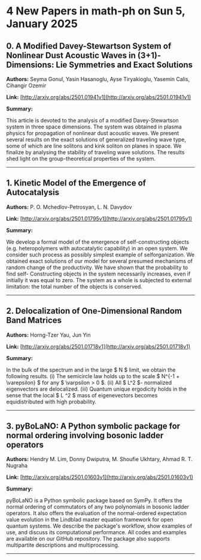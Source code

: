 # 4 New Papers in math-ph on Sun  5, January 2025

## 0. A Modified Davey-Stewartson System of Nonlinear Dust Acoustic Waves in   (3+1)-Dimensions: Lie Symmetries and Exact Solutions

**Authors:** Seyma Gonul, Yasin Hasanoglu, Ayse Tiryakioglu, Yasemin Calis, Cihangir Ozemir

**Link:** [http://arxiv.org/abs/2501.01941v1](http://arxiv.org/abs/2501.01941v1)

**Summary:**

This article is devoted to the analysis of a modified Davey-Stewartson system in three space dimensions. The system was obtained in plasma physics for propagation of nonlinear dust acoustic waves. We present several results on the exact solutions of generalized traveling wave type, some of which are line solitons and kink soliton on planes in space. We finalize by analysing the stability of traveling wave solutions. The results shed light on the group-theoretical properties of the system.

---

## 1. Kinetic Model of the Emergence of Autocatalysis

**Authors:** P. O. Mchedlov-Petrosyan, L. N. Davydov

**Link:** [http://arxiv.org/abs/2501.01795v1](http://arxiv.org/abs/2501.01795v1)

**Summary:**

We develop a formal model of the emergence of self-constructing objects (e.g. heteropolymers with autocatalytic capability) in an open system. We consider such process as possibly simplest example of selforganization. We obtained exact solutions of our model for several presumed mechanisms of random change of the productivity. We have shown that the probability to find self- Constructing objects in the system necessarily increases, even if initially it was equal to zero. The system as a whole is subjected to external limitation: the total number of the objects is conserved.

---

## 2. Delocalization of One-Dimensional Random Band Matrices

**Authors:** Horng-Tzer Yau, Jun Yin

**Link:** [http://arxiv.org/abs/2501.01718v1](http://arxiv.org/abs/2501.01718v1)

**Summary:**

In the bulk of the spectrum and in the large $ N $ limit, we obtain the following results. (i) The semicircle law holds up to the scale $ N^{-1 + \varepsilon} $ for any $ \varpsilon > 0 $. (ii) All $ L^2 $- normalized eigenvectors are delocalized. (iii) Quantum unique ergodicity holds in the sense that the local $ L ^2 $ mass of eigenevectors becomes equidistributed with high probability.

---

## 3. pyBoLaNO: A Python symbolic package for normal ordering involving   bosonic ladder operators

**Authors:** Hendry M. Lim, Donny Dwiputra, M. Shoufie Ukhtary, Ahmad R. T. Nugraha

**Link:** [http://arxiv.org/abs/2501.01603v1](http://arxiv.org/abs/2501.01603v1)

**Summary:**

 pyBoLaNO is a Python symbolic package based on SymPy. It offers the normal ordering of commutators of any two polynomials in bosonic ladder operators. It also offers the evaluation of the normal-ordered expectation value evolution in the Lindblad master equation framework for open quantum systems. We describe the package's workflow, show examples of use, and discuss its computational performance. All codes and examples are available on our GitHub repository. The package also supports multipartite descriptions and multiprocessing.

---

